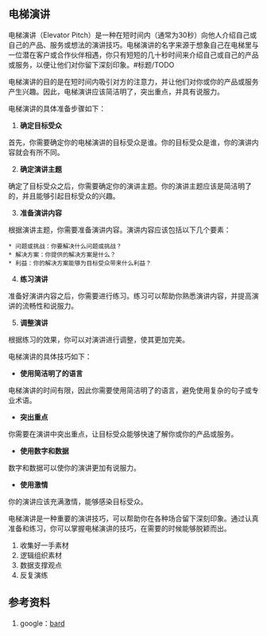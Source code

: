 ## 电梯演讲
电梯演讲（Elevator Pitch）是一种在短时间内（通常为30秒）向他人介绍自己或自己的产品、服务或想法的演讲技巧。电梯演讲的名字来源于想象自己在电梯里与一位潜在客户或合作伙伴相遇，你只有短短的几十秒时间来介绍自己或自己的产品或服务，以便让他们对你留下深刻印象。#标题/TODO

电梯演讲的目的是在短时间内吸引对方的注意力，并让他们对你或你的产品或服务产生兴趣。因此，电梯演讲应该简洁明了，突出重点，并具有说服力。

电梯演讲的具体准备步骤如下：

1. **确定目标受众**

首先，你需要确定你的电梯演讲的目标受众是谁。你的目标受众是谁，你的演讲内容就会有所不同。

2. **确定演讲主题**

确定了目标受众之后，你需要确定你的演讲主题。你的演讲主题应该是简洁明了的，并且能够引起目标受众的兴趣。

3. **准备演讲内容**

根据演讲主题，你需要准备演讲内容。演讲内容应该包括以下几个要素：

    * 问题或挑战：你要解决什么问题或挑战？
    * 解决方案：你提供的解决方案是什么？
    * 利益：你的解决方案能够为目标受众带来什么利益？

4. **练习演讲**

准备好演讲内容之后，你需要进行练习。练习可以帮助你熟悉演讲内容，并提高演讲的流畅性和说服力。

5. **调整演讲**

根据练习的效果，你可以对演讲进行调整，使其更加完美。

电梯演讲的具体技巧如下：

* **使用简洁明了的语言**

电梯演讲的时间有限，因此你需要使用简洁明了的语言，避免使用复杂的句子或专业术语。

* **突出重点**

你需要在演讲中突出重点，让目标受众能够快速了解你或你的产品或服务。

* **使用数字和数据**

数字和数据可以使你的演讲更加有说服力。

* **使用激情**

你的演讲应该充满激情，能够感染目标受众。

电梯演讲是一种重要的演讲技巧，可以帮助你在各种场合留下深刻印象。通过认真准备和练习，你可以掌握电梯演讲的技巧，在需要的时候能够脱颖而出。


1. 收集好一手素材
2. 逻辑组织素材
3. 数据支撑观点
4. 反复演练

## 参考资料
1. google：[bard](https://bard.google.com/)